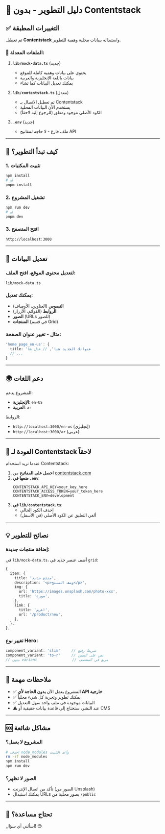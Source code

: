 # 🚀 دليل التطوير - بدون Contentstack

## ✅ التغييرات المطبقة

تم تعطيل **Contentstack** واستبداله ببيانات محلية وهمية للتطوير.

### 📁 الملفات المعدلة:

1. **`lib/mock-data.ts`** (جديد)
   - يحتوي على بيانات وهمية كاملة للموقع
   - بيانات باللغة الإنجليزية والعربية
   - يمكنك تعديل البيانات كما تشاء

2. **`lib/contentstack.ts`** (معدل)
   - تم تعطيل الاتصال بـ Contentstack
   - يستخدم الآن البيانات المحلية
   - الكود الأصلي موجود ومعلق (للرجوع إليه لاحقاً)

3. **`.env`** (جديد)
   - ملف فارغ - لا حاجة لمفاتيح API

---

## 🎯 كيف تبدأ التطوير؟

### 1. تثبيت المكتبات
```bash
npm install
# أو
pnpm install
```

### 2. تشغيل المشروع
```bash
npm run dev
# أو
pnpm dev
```

### 3. افتح المتصفح
```
http://localhost:3000
```

---

## 🎨 تعديل البيانات

### لتعديل محتوى الموقع، افتح الملف:
```
lib/mock-data.ts
```

### يمكنك تعديل:
- **النصوص** (العناوين، الأوصاف)
- **الروابط** (القوائم، الأزرار)
- **الصور** (URLs للصور)
- **المنتجات** (في قسم Grid)

### مثال - تغيير عنوان الصفحة:
```typescript
'home_page_en-us': {
  title: 'عنوانك الجديد هنا', // عدل هنا
  // ...
}
```

---

## 🌍 دعم اللغات

المشروع يدعم:
- **الإنجليزية**: `en-US`
- **العربية**: `ar`

الروابط:
- `http://localhost:3000/en-us` (إنجليزي)
- `http://localhost:3000/ar` (عربي)

---

## 🔄 العودة لـ Contentstack لاحقاً

عندما تريد استخدام Contentstack:

1. **احصل على المفاتيح** من [contentstack.com](https://contentstack.com)
2. **ضعها في `.env`**:
   ```
   CONTENTSTACK_API_KEY=your_key_here
   CONTENTSTACK_ACCESS_TOKEN=your_token_here
   CONTENTSTACK_ENV=development
   ```
3. **في `lib/contentstack.ts`**:
   - احذف الكود الحالي
   - ألغي التعليق عن الكود الأصلي (في الأسفل)

---

## 💡 نصائح للتطوير

### إضافة منتجات جديدة:
في `lib/mock-data.ts`، أضف عنصر جديد في `grid`:
```typescript
{
  item: {
    title: 'منتج جديد',
    description: '<p>وصف المنتج</p>',
    img: {
      url: 'https://images.unsplash.com/photo-xxx',
      title: 'صورة',
    },
    link: {
      title: 'اعرض',
      url: '/product/new',
    },
  },
},
```

### تغيير نوع Hero:
```typescript
component_variant: 'slim'     // شريط رفيع
component_variant: 'to-r'     // نص على اليمين
// بدون variant                // مربع في المنتصف
```

---

## 📝 ملاحظات مهمة

- ✅ المشروع يعمل الآن **بدون الحاجة لأي API خارجية**
- ✅ يمكنك تطوير وتجربة كل شيء محلياً
- ✅ البيانات موجودة في ملف واحد سهل التعديل
- ⚠️ عند النشر، ستحتاج إلى قاعدة بيانات حقيقية أو CMS

---

## 🆘 مشاكل شائعة

### المشروع لا يعمل؟
```bash
# احذف node_modules وأعد التثبيت
rm -rf node_modules
npm install
npm run dev
```

### الصور لا تظهر؟
- تأكد من اتصال الإنترنت (الصور من Unsplash)
- يمكنك استبدال URLs بصور محلية من `/public`

---

## 📧 تحتاج مساعدة؟

اسألني أي سؤال! 😊
